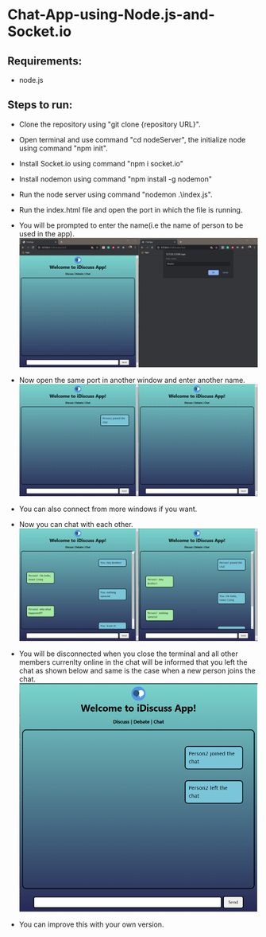 # Chat-App-using-Node.js-and-Socket.io

## Requirements:
* node.js

## Steps to run:
* Clone the repository using "git clone {repository URL}".

* Open terminal and use command "cd nodeServer", the initialize node using command "npm init".

* Install Socket.io using command "npm i socket.io"

* Install nodemon using command "npm install -g nodemon"

* Run the node server using command "nodemon .\index.js".

* Run the index.html file and open the port in which the file is running.

* You will be prompted to enter the name(i.e the name of person to be used in the app).
![Screenshot](/audio%26image/1.PNG)

* Now open the same port in another window and enter another name.
![Screenshot](/audio%26image/2.PNG)

* You can also connect from more windows if you want.

* Now you can chat with each other.
![Screenshot](/audio%26image/3.PNG)

* You will be disconnected when you close the terminal and all other members currenlty online in the chat will be informed that you left the chat as shown below and same is the case when a new person joins the chat.
![Screenshot](/audio%26image/4.PNG)

* You can improve this with your own version.

